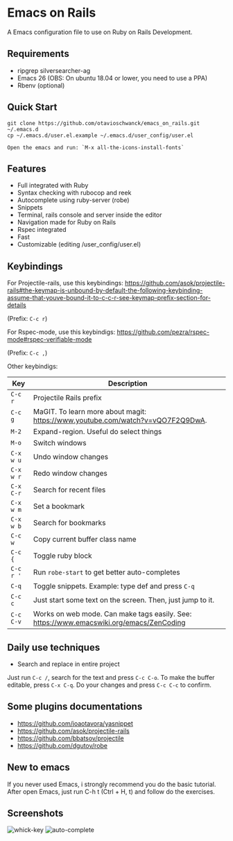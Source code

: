 # Emacs on Rails

A Emacs configuration file to use on Ruby on Rails Development.

## Requirements

- ripgrep silversearcher-ag
- Emacs 26 (OBS: On ubuntu 18.04 or lower, you need to use a PPA)
- Rbenv (optional)

## Quick Start

```
git clone https://github.com/otavioschwanck/emacs_on_rails.git ~/.emacs.d
cp ~/.emacs.d/user.el.example ~/.emacs.d/user_config/user.el

Open the emacs and run: `M-x all-the-icons-install-fonts`

```

## Features

- Full integrated with Ruby
- Syntax checking with rubocop and reek
- Autocomplete using ruby-server (robe)
- Snippets
- Terminal, rails console and server inside the editor
- Navigation made for Ruby on Rails
- Rspec integrated
- Fast
- Customizable (editing /user_config/user.el)

## Keybindings

For Projectile-rails, use this keybindings: https://github.com/asok/projectile-rails#the-keymap-is-unbound-by-default-the-following-keybinding-assume-that-youve-bound-it-to-c-c-r-see-keymap-prefix-section-for-details

(Prefix: `C-c r`)

For Rspec-mode, use this keybindigs: https://github.com/pezra/rspec-mode#rspec-verifiable-mode

(Prefix: `C-c ,`)

Other keybindigs:

| Key | Description |
| --- | ----------  |
| `C-c r` | Projectile Rails prefix |
| `C-c g` | MaGIT.  To learn more about magit: https://www.youtube.com/watch?v=vQO7F2Q9DwA. |
| `M-2` | Expand-region.  Useful do select things |
| `M-o` | Switch windows |
| `C-x w u` | Undo window changes |
| `C-x w r` | Redo window changes |
| `C-x C-r` | Search for recent files |
| `C-x w m` | Set a bookmark |
| `C-x w b` | Search for bookmarks |
| `C-c w` | Copy current buffer class name |
| `C-c {` | Toggle ruby block |
| `C-c r '` | Run `robe-start` to get better auto-completes |
| `C-q` | Toggle snippets.  Example:  type def and press `C-q` |
| `C-c c` | Just start some text on the screen.  Then, just jump to it. |
| `C-c C-v` | Works on web mode.  Can make tags easily.  See: https://www.emacswiki.org/emacs/ZenCoding |

## Daily use techniques

- Search and replace in entire project

Just run `C-c /`, search for the text and press `C-c C-o`.  To make the buffer editable, press `C-x C-q`.  Do your changes and press `C-c C-c` to confirm.

## Some plugins documentations

- https://github.com/joaotavora/yasnippet
- https://github.com/asok/projectile-rails
- https://github.com/bbatsov/projectile
- https://github.com/dgutov/robe

## New to emacs

If you never used Emacs, i strongly recommend you do the basic tutorial.  After open Emacs, just run C-h t (Ctrl + H, t) and follow do the exercises.

## Screenshots

![whick-key](https://i.imgur.com/gjwGuqn.png)
![auto-complete](https://i.imgur.com/vRYK8pu.pnghttps://i.imgur.com/gjwGuqn.png)
